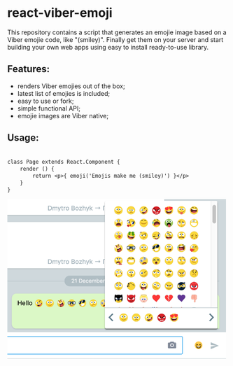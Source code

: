 # react-viber-emoji
This repository contains a script that generates an emojie image based on a Viber emojie code, like "(smiley)".
Finally get them on your server and start building your own web apps using easy to install ready-to-use library.

## Features:
- renders Viber emojies out of the box;
- latest list of emojies is included;
- easy to use or fork;
- simple functional API;
- emojie images are Viber native;

## Usage:
```import emoji from 'react-viber-emoji'

class Page extends React.Component {
    render () {
        return <p>{ emoji('Emojis make me (smiley)') }</p>
    }
}
```

<img src="docs/screenshot0.png" width="500">